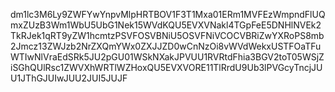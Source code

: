 dm1lc3M6Ly9ZWFYwYnpvMlpHRTBOV1F3T1Mxa01ERm1MVFEzWmpndFlUQmxZUzB3Wm1WbU5UbG1Nek15WVdKQU5EVXVNakl4TGpFeE5DNHlNVEk2TkRJek1qRT9yZW1hcmtzPSVFOSVBNiU5OSVFNiVCOCVBRiZwYXRoPS8mb2Jmcz13ZWJzb2NrZXQmYWx0ZXJJZD0wCnNzOi8vWVdWekxUSTFOaTFuWTIwNlVraEdSRk5JU2pGU01WSkNXakJPVUU1RVRtdFhia3BGV2toT05WSjZiSGhQUlRsc1ZWVXhWRTlWZHoxQU5EVXVORE11TlRrdU9Ub3lPVGcyTncjJUU1JThGJUIwJUU2JUI5JUJF
